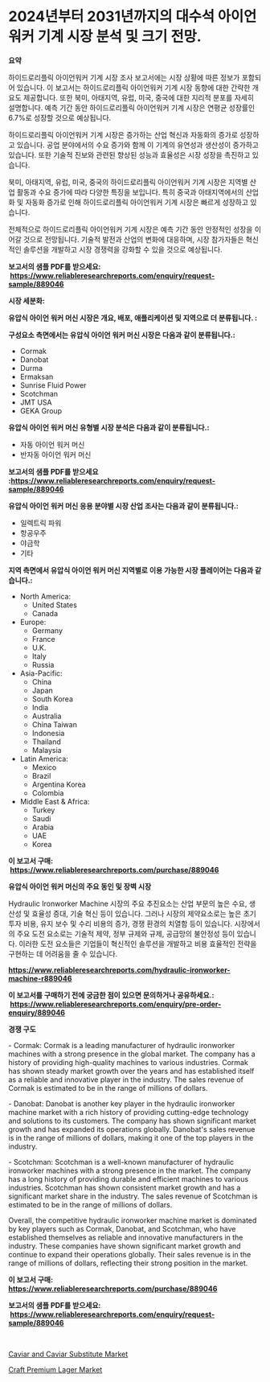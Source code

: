 <p><h1>2024년부터 2031년까지의 대수석 아이언 워커 기계 시장 분석 및 크기 전망.</h1></p><p><strong>요약</strong></p>
<p><p>하이드로리플릭 아이언워커 기계 시장 조사 보고서에는 시장 상황에 따른 정보가 포함되어 있습니다. 이 보고서는 하이드로리플릭 아이언워커 기계 시장 동향에 대한 간략한 개요도 제공합니다. 또한 북미, 아태지역, 유럽, 미국, 중국에 대한 지리적 분포를 자세히 설명합니다. 예측 기간 동안 하이드로리플릭 아이언워커 기계 시장은 연평균 성장률인 6.7%로 성장할 것으로 예상됩니다.</p><p>하이드로리플릭 아이언워커 기계 시장은 증가하는 산업 혁신과 자동화의 증가로 성장하고 있습니다. 공업 분야에서의 수요 증가와 함께 이 기계의 유연성과 생산성이 증가하고 있습니다. 또한 기술적 진보와 관련된 향상된 성능과 효율성은 시장 성장을 촉진하고 있습니다.</p><p>북미, 아태지역, 유럽, 미국, 중국의 하이드로리플릭 아이언워커 기계 시장은 지역별 산업 활동과 수요 증가에 따라 다양한 특징을 보입니다. 특히 중국과 아태지역에서의 산업화 및 자동화 증가로 인해 하이드로리플릭 아이언워커 기계 시장은 빠르게 성장하고 있습니다.</p><p>전체적으로 하이드로리플릭 아이언워커 기계 시장은 예측 기간 동안 안정적인 성장을 이어갈 것으로 전망됩니다. 기술적 발전과 산업의 변화에 대응하며, 시장 참가자들은 혁신적인 솔루션을 개발하고 시장 경쟁력을 강화할 수 있을 것으로 예상됩니다.</p></p>
<p><strong>보고서의 샘플 PDF를 받으세요: &nbsp;<a href="https://www.reliableresearchreports.com/enquiry/request-sample/889046">https://www.reliableresearchreports.com/enquiry/request-sample/889046</a></strong></p>
<p><strong>시장 세분화:</strong></p>
<p><strong> 유압식 아이언 워커 머신 시장은 개요, 배포, 애플리케이션 및 지역으로 더 분류됩니다. :</strong></p>
<p><strong>구성요소 측면에서는 유압식 아이언 워커 머신 시장은 다음과 같이 분류됩니다.:</strong></p>
<p><ul><li>Cormak</li><li>Danobat</li><li>Durma</li><li>Ermaksan</li><li>Sunrise Fluid Power</li><li>Scotchman</li><li>JMT USA</li><li>GEKA Group</li></ul></p>
<p><strong> 유압식 아이언 워커 머신 유형별 시장 분석은 다음과 같이 분류됩니다.:</strong></p>
<p><ul><li>자동 아이언 워커 머신</li><li>반자동 아이언 워커 머신</li></ul></p>
<p><strong>보고서의 샘플 PDF를 받으세요 :<a href="https://www.reliableresearchreports.com/enquiry/request-sample/889046">https://www.reliableresearchreports.com/enquiry/request-sample/889046</a></strong></p>
<p><strong> 유압식 아이언 워커 머신 응용 분야별 시장 산업 조사는 다음과 같이 분류됩니다.:</strong></p>
<p><ul><li>일렉트릭 파워</li><li>항공우주</li><li>야금학</li><li>기타</li></ul></p>
<p><strong>지역 측면에서 유압식 아이언 워커 머신 지역별로 이용 가능한 시장 플레이어는 다음과 같습니다.:</strong></p>
<p><ul>
    <li>
        North America:
        <ul>
            <li>United States</li>
            <li>Canada</li>
        </ul>
    </li>
    <li>
        Europe:
        <ul>
            <li>Germany</li>
            <li>France</li>
            <li>U.K.</li>
            <li>Italy</li>
            <li>Russia</li>
        </ul>
    </li>
    <li>
        Asia-Pacific:
        <ul>
            <li>China</li>
            <li>Japan</li>
            <li>South Korea</li>
            <li>India</li>
            <li>Australia</li>
            <li>China Taiwan</li>
            <li>Indonesia</li>
            <li>Thailand</li>
            <li>Malaysia</li>
        </ul>
    </li>
    <li>
        Latin America:
        <ul>
            <li>Mexico</li>
            <li>Brazil</li>
            <li>Argentina Korea</li>
            <li>Colombia</li>
        </ul>
    </li>
    <li>
        Middle East & Africa:
        <ul>
            <li>Turkey</li>
            <li>Saudi</li>
            <li>Arabia</li>
            <li>UAE</li>
            <li>Korea</li>
        </ul>
    </li>
    </ul></p>
<p><strong>이 보고서 구매: &nbsp;<a href="https://www.reliableresearchreports.com/purchase/889046">https://www.reliableresearchreports.com/purchase/889046</a></strong></p>
<p><strong>유압식 아이언 워커 머신의 주요 동인 및 장벽 시장</strong></p>
<p><p>Hydraulic Ironworker Machine 시장의 주요 추진요소는 산업 부문의 높은 수요, 생산성 및 효율성 증대, 기술 혁신 등이 있습니다. 그러나 시장의 제약요소로는 높은 초기 투자 비용, 유지 보수 및 수리 비용의 증가, 경쟁 환경의 치열함 등이 있습니다. 시장에서의 주요 도전 요소로는 기술적 제약, 정부 규제와 규제, 공급망의 불안정성 등이 있습니다. 이러한 도전 요소들은 기업들이 혁신적인 솔루션을 개발하고 비용 효율적인 전략을 구현하는 데 어려움을 줄 수 있습니다.</p></p>
<p><strong><a href="https://www.reliableresearchreports.com/hydraulic-ironworker-machine-r889046">https://www.reliableresearchreports.com/hydraulic-ironworker-machine-r889046</a></strong></p>
<p><strong>이 보고서를 구매하기 전에 궁금한 점이 있으면 문의하거나 공유하세요.: &nbsp;<a href="https://www.reliableresearchreports.com/enquiry/pre-order-enquiry/889046">https://www.reliableresearchreports.com/enquiry/pre-order-enquiry/889046</a></strong></p>
<p><strong>경쟁 구도</strong></p>
<p><p>- Cormak: Cormak is a leading manufacturer of hydraulic ironworker machines with a strong presence in the global market. The company has a history of providing high-quality machines to various industries. Cormak has shown steady market growth over the years and has established itself as a reliable and innovative player in the industry. The sales revenue of Cormak is estimated to be in the range of millions of dollars.</p><p>- Danobat: Danobat is another key player in the hydraulic ironworker machine market with a rich history of providing cutting-edge technology and solutions to its customers. The company has shown significant market growth and has expanded its operations globally. Danobat's sales revenue is in the range of millions of dollars, making it one of the top players in the industry.</p><p>- Scotchman: Scotchman is a well-known manufacturer of hydraulic ironworker machines with a strong presence in the market. The company has a long history of providing durable and efficient machines to various industries. Scotchman has shown consistent market growth and has a significant market share in the industry. The sales revenue of Scotchman is estimated to be in the range of millions of dollars.</p><p>Overall, the competitive hydraulic ironworker machine market is dominated by key players such as Cormak, Danobat, and Scotchman, who have established themselves as reliable and innovative manufacturers in the industry. These companies have shown significant market growth and continue to expand their operations globally. Their sales revenue is in the range of millions of dollars, reflecting their strong position in the market.</p></p>
<p><strong>이 보고서 구매: &nbsp; <a href="https://www.reliableresearchreports.com/purchase/889046">https://www.reliableresearchreports.com/purchase/889046</a></strong></p>
<p><strong>보고서의 샘플 PDF를 받으세요: &nbsp;<a href="https://www.reliableresearchreports.com/enquiry/request-sample/889046">https://www.reliableresearchreports.com/enquiry/request-sample/889046</a></strong><strong></strong></p>
<p>&nbsp;</p>
<p><p><a href="https://funky-papaya-cf4.notion.site/Caviar-and-Caviar-Substitute-Market-Competitive-Analysis-Market-Trends-and-Forecast-to-2031-9ecc0a5c7f264ecdb008433ab83ecbfc">Caviar and Caviar Substitute Market</a></p><p><a href="https://confirmed-shield-e13.notion.site/Craft-Premium-Lager-Market-Share-Evolution-and-Market-Growth-Trends-2024-2031-65baa39425ce4017ab856d2b92f2850e">Craft Premium Lager Market</a></p></p>